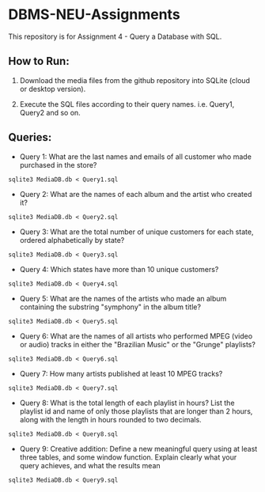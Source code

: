 # DBMS-NEU-Assignments
This repository is for Assignment 4 - Query a Database with SQL.

## How to Run:
1. Download the media files from the github repository into SQLite (cloud or desktop version).

2. Execute the SQL files according to their query names. i.e. Query1, Query2 and so on.

## Queries:

* Query 1: What are the last names and emails of all customer who made purchased in the store?

```
sqlite3 MediaDB.db < Query1.sql
```

* Query 2: What are the names of each album and the artist who created it?

```
sqlite3 MediaDB.db < Query2.sql
```

* Query 3:  What are the total number of unique customers for each state, ordered alphabetically by state?
```
sqlite3 MediaDB.db < Query3.sql
```

* Query 4:  Which states have more than 10 unique customers?

```
sqlite3 MediaDB.db < Query4.sql
```

* Query 5: What are the names of the artists who made an album containing the substring "symphony" in the album title?

```
sqlite3 MediaDB.db < Query5.sql
```

* Query 6: What are the names of all artists who performed MPEG (video or audio) tracks in either the "Brazilian Music" or the "Grunge" playlists?

```
sqlite3 MediaDB.db < Query6.sql
```

* Query 7:  How many artists published at least 10 MPEG tracks?

```
sqlite3 MediaDB.db < Query7.sql
```

* Query 8:  What is the total length of each playlist in hours? List the playlist id and name of only those playlists that are longer than 2 hours, along with the length in hours rounded to two decimals.

```
sqlite3 MediaDB.db < Query8.sql
```

* Query 9:  Creative addition: Define a new meaningful query using at least three tables, and some window function. Explain clearly what your query achieves, and what the results mean

```
sqlite3 MediaDB.db < Query9.sql
```

